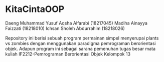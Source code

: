 # KitaCintaOOP

Daeng Muhammad Yusuf Aqsha Alfarabi (18217045)
Madiha Ainayya Faizzati (18218010)
Ichsan Sholeh Abdurrahim (18218026)

Repository ini berisi sebuah program permainan simpel menyerupai plants vs zombies dengan menggunakan paradigma pemrograman berorientasi objek. Adapun program ini sebagai sarana pemenuhan tugas besar mata kuliah IF2212-Pemrograman Berorientasi Objek Kelompok 13
